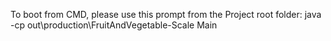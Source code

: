 To boot from CMD, please use this prompt from the Project root folder: java -cp out\production\FruitAndVegetable-Scale Main